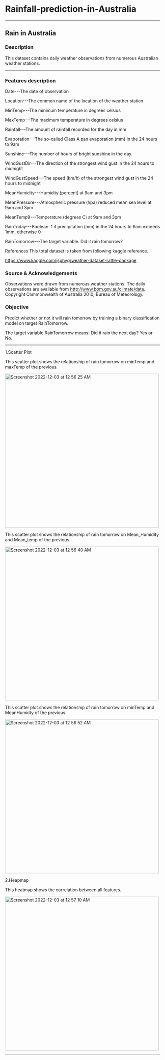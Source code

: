 # Rainfall-prediction-in-Australia
_________________________________________________________________________________________________________________________________________________________________________________

## Rain in Australia
### Description
This dataset contains daily weather observations from numerous Australian weather stations.

_________________________________________________________________________________________________________________________________________________________________________________


### Features description
Date---The date of observation

Location---The common name of the location of the weather station

MinTemp---The minimum temperature in degrees celsius

MaxTemp---The maximum temperature in degrees celsius

Rainfall---The amount of rainfall recorded for the day in mm

Evaporation---The so-called Class A pan evaporation (mm) in the 24 hours to 9am

Sunshine---The number of hours of bright sunshine in the day.

WindGustDir---The direction of the strongest wind gust in the 24 hours to midnight

WindGustSpeed---The speed (km/h) of the strongest wind gust in the 24 hours to midnight

MeanHumidity---Humidity (percent) at 9am and 3pm

MeanPressure---Atmospheric pressure (hpa) reduced mean sea level at 9am and 3pm

MeanTemp9---Temperature (degrees C) at 9am and 3pm

RainToday---Boolean: 1 if precipitation (mm) in the 24 hours to 9am exceeds 1mm, otherwise 0

RainTomorrow---The target variable. Did it rain tomorrow?

References
This total dataset is taken from following kaggle reference.

https://www.kaggle.com/jsphyg/weather-dataset-rattle-package

### Source & Acknowledgements
Observations were drawn from numerous weather stations. The daily observations are available from http://www.bom.gov.au/climate/data. Copyright Commonwealth of Australia 2010, Bureau of Meteorology.


### Objective
Predict whether or not it will rain tomorrow by training a binary classification model on target RainTomorrow.

The target variable RainTomorrow means: Did it rain the next day? Yes or No.

_________________________________________________________________________________________________________________________________________________________________________________

1.Scatter Plot 

This scatter plot shows the relationship of rain tomorrow on minTemp and maxTemp of the previous.
 
<img width="500" alt="Screenshot 2022-12-03 at 12 56 25 AM" src="https://user-images.githubusercontent.com/64124824/205371068-ad9d0cf3-ec66-4744-aa88-02e14146de87.png">


This scatter plot shows the relationship of rain tomorrow on Mean_Humidity and Mean_temp of the previous.

<img width="500" alt="Screenshot 2022-12-03 at 12 56 40 AM" src="https://user-images.githubusercontent.com/64124824/205371148-d99fcd0d-9529-4215-8483-3293bba30504.png">


 
This scatter plot shows the relationship of rain tomorrow on minTemp and MeanHumidty of the previous.

<img width="500" alt="Screenshot 2022-12-03 at 12 56 52 AM" src="https://user-images.githubusercontent.com/64124824/205371189-ccd4e4ab-0f79-4e90-95c9-14af8060f320.png">

2.Heapmap
 
This heatmap shows the correlation between all features.

<img width="500" alt="Screenshot 2022-12-03 at 12 57 10 AM" src="https://user-images.githubusercontent.com/64124824/205371226-c03f2355-857d-43ec-b67d-88e9c71b9298.png">

 
_________________________________________________________________________________________________________________________________________________________________________________
 
